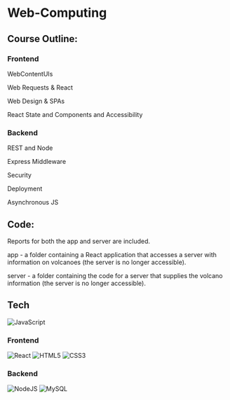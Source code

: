 # Web-Computing

## Course Outline:
### Frontend
WebContentUIs

Web Requests & React

Web Design & SPAs

React State and Components and Accessibility

### Backend
REST and Node

Express Middleware

Security

Deployment

Asynchronous JS

## Code:
Reports for both the app and server are included.

app - a folder containing a React application that accesses a server with information on volcanoes (the server is no longer accessible).

server -  a folder containing the code for a server that supplies the volcano information (the server is no longer accessible).

## Tech
![JavaScript](https://img.shields.io/badge/javascript-%23323330.svg?style=for-the-badge&logo=javascript&logoColor=%23F7DF1E)

### Frontend
![React](https://img.shields.io/badge/react-%2320232a.svg?style=for-the-badge&logo=react&logoColor=%2361DAFB)
![HTML5](https://img.shields.io/badge/html5-%23E34F26.svg?style=for-the-badge&logo=html5&logoColor=white)
![CSS3](https://img.shields.io/badge/css3-%231572B6.svg?style=for-the-badge&logo=css3&logoColor=white)

### Backend
![NodeJS](https://img.shields.io/badge/node.js-6DA55F?style=for-the-badge&logo=node.js&logoColor=white)
![MySQL](https://img.shields.io/badge/mysql-%2300f.svg?style=for-the-badge&logo=mysql&logoColor=white)
